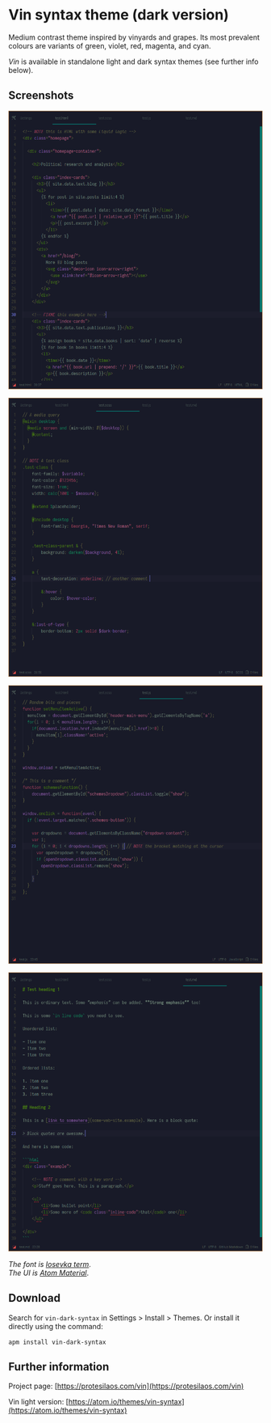 # Vin syntax theme (dark version)

Medium contrast theme inspired by vinyards and grapes. Its most prevalent colours are variants of green, violet, red, magenta, and cyan.

*Vin* is available in standalone light and dark syntax themes (see further info below).

## Screenshots

![vin dark screenshot html](https://raw.githubusercontent.com/protesilaos/prot16/master/vin/img/vin_dark_html.png)

![vin dark screenshot scss](https://raw.githubusercontent.com/protesilaos/prot16/master/vin/img/vin_dark_scss.png)

![vin dark screenshot js](https://raw.githubusercontent.com/protesilaos/prot16/master/vin/img/vin_dark_js.png)

![vin dark screenshot md](https://raw.githubusercontent.com/protesilaos/prot16/master/vin/img/vin_dark_md.png)

*The font is [Iosevka term](https://github.com/be5invis/Iosevka)*.  
*The UI is [Atom Material](https://github.com/atom-material/atom-material-ui)*.

## Download

Search for `vin-dark-syntax` in Settings > Install > Themes. Or install it directly using the command:

```shell
apm install vin-dark-syntax
```

## Further information

Project page: [https://protesilaos.com/vin](https://protesilaos.com/vin)

Vin light version: [https://atom.io/themes/vin-syntax](https://atom.io/themes/vin-syntax)
